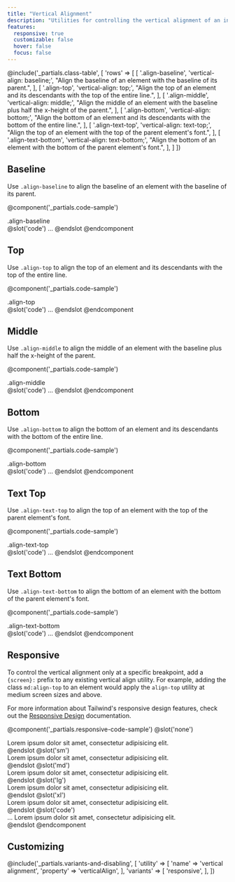 ```yaml
---
title: "Vertical Alignment"
description: "Utilities for controlling the vertical alignment of an inline or table-cell box."
features:
  responsive: true
  customizable: false
  hover: false
  focus: false
---
```


@include('_partials.class-table', [
  'rows' => [
    [
      '.align-baseline',
      'vertical-align: baseline;',
      "Align the baseline of an element with the baseline of its parent.",
    ],
    [
      '.align-top',
      'vertical-align: top;',
      "Align the top of an element and its descendants with the top of the entire line.",
    ],
    [
      '.align-middle',
      'vertical-align: middle;',
      "Align the middle of an element with the baseline plus half the x-height of the parent.",
    ],
    [
      '.align-bottom',
      'vertical-align: bottom;',
      "Align the bottom of an element and its descendants with the bottom of the entire line.",
    ],
    [
      '.align-text-top',
      'vertical-align: text-top;',
      "Align the top of an element with the top of the parent element's font.",
    ],
    [
      '.align-text-bottom',
      'vertical-align: text-bottom;',
      "Align the bottom of an element with the bottom of the parent element's font.",
    ],
  ]
])

## Baseline

Use `.align-baseline` to align the baseline of an element with the baseline of its parent.

@component('_partials.code-sample')
<div class="leading-none relative">
  <span class="w-1 h-8 inline-block align-baseline bg-blue-300">
    <span class="absolute top-0 border-blue-300 border-t border-b w-full h-8"></span>
    <span class="absolute top-0 border-blue-300 border-t border-b w-full h-4"></span>
  </span>
  <span class="relative z-10">.align-baseline</span>
</div>
@slot('code')
<span class="inline-block align-baseline ...">...</span>
@endslot
@endcomponent

## Top

Use `.align-top` to align the top of an element and its descendants with the top of the entire line.

@component('_partials.code-sample')
<div class="leading-none relative">
  <span class="w-1 h-8 inline-block align-top bg-blue-300">
    <span class="absolute top-0 border-blue-300 border-t border-b w-full h-8"></span>
    <span class="absolute top-0 border-blue-300 border-t border-b w-full h-4"></span>
  </span>
  <span class="relative z-10">.align-top</span>
</div>
@slot('code')
<span class="inline-block align-top ...">...</span>
@endslot
@endcomponent

## Middle

Use `.align-middle` to align the middle of an element with the baseline plus half the x-height of the parent.

@component('_partials.code-sample')
<div class="leading-none relative">
  <span class="w-1 h-8 inline-block align-middle bg-blue-300">
    <span class="absolute top-0 border-blue-300 border-t border-b w-full h-8"></span>
    <span class="absolute top-0 border-blue-300 border-t border-b w-full h-4"></span>
  </span>
  <span class="relative z-10">.align-middle</span>
</div>
@slot('code')
<span class="inline-block align-middle ...">...</span>
@endslot
@endcomponent

## Bottom

Use `.align-bottom` to align the bottom of an element and its descendants with the bottom of the entire line.

@component('_partials.code-sample')
<div class="leading-none relative">
  <span class="w-1 h-8 inline-block align-bottom bg-blue-300">
    <span class="absolute top-0 border-blue-300 border-t border-b w-full h-8"></span>
    <span class="absolute top-0 border-blue-300 border-t border-b w-full h-4"></span>
  </span>
  <span class="relative z-10">.align-bottom</span>
</div>
@slot('code')
<span class="inline-block align-bottom ...">...</span>
@endslot
@endcomponent

## Text Top

Use `.align-text-top` to align the top of an element with the top of the parent element's font.

@component('_partials.code-sample')
<div class="leading-none relative">
  <span class="w-1 h-8 inline-block align-text-top bg-blue-300">
    <span class="absolute top-0 border-blue-300 border-t border-b w-full h-8"></span>
    <span class="absolute top-0 border-blue-300 border-t border-b w-full h-4"></span>
  </span>
  <span class="relative z-10">.align-text-top</span>
</div>
@slot('code')
<span class="inline-block align-text-top ...">...</span>
@endslot
@endcomponent

## Text Bottom

Use `.align-text-bottom` to align the bottom of an element with the bottom of the parent element's font.

@component('_partials.code-sample')
<div class="leading-none relative">
  <span class="w-1 h-8 inline-block align-text-bottom bg-blue-300">
    <span class="absolute top-0 border-blue-300 border-t border-b w-full h-8"></span>
    <span class="absolute top-0 border-blue-300 border-t border-b w-full h-4"></span>
  </span>
  <span class="relative z-10">.align-text-bottom</span>
</div>
@slot('code')
<span class="inline-block align-text-bottom ...">...</span>
@endslot
@endcomponent

## Responsive

To control the vertical alignment only at a specific breakpoint, add a `{screen}:` prefix to any existing vertical align utility. For example, adding the class `md:align-top` to an element would apply the `align-top` utility at medium screen sizes and above.

For more information about Tailwind's responsive design features, check out the [Responsive Design](/docs/responsive-design/) documentation.

@component('_partials.responsive-code-sample')
@slot('none')
<div class="leading-none relative">
  <span class="w-1 h-8 inline-block align-top bg-blue-300">
    <span class="absolute top-0 border-blue-300 border-t border-b w-full h-8"></span>
    <span class="absolute top-0 border-blue-300 border-t border-b w-full h-4"></span>
  </span>
  <span class="relative z-10">Lorem ipsum dolor sit amet, consectetur adipisicing elit.</span>
</div>
@endslot
@slot('sm')
<div class="leading-none relative">
  <span class="w-1 h-8 inline-block align-middle bg-blue-300">
    <span class="absolute top-0 border-blue-300 border-t border-b w-full h-8"></span>
    <span class="absolute top-0 border-blue-300 border-t border-b w-full h-4"></span>
  </span>
  <span class="relative z-10">Lorem ipsum dolor sit amet, consectetur adipisicing elit.</span>
</div>
@endslot
@slot('md')
<div class="leading-none relative">
  <span class="w-1 h-8 inline-block align-bottom bg-blue-300">
    <span class="absolute top-0 border-blue-300 border-t border-b w-full h-8"></span>
    <span class="absolute top-0 border-blue-300 border-t border-b w-full h-4"></span>
  </span>
  <span class="relative z-10">Lorem ipsum dolor sit amet, consectetur adipisicing elit.</span>
</div>
@endslot
@slot('lg')
<div class="leading-none relative">
  <span class="w-1 h-8 inline-block align-text-top bg-blue-300">
    <span class="absolute top-0 border-blue-300 border-t border-b w-full h-8"></span>
    <span class="absolute top-0 border-blue-300 border-t border-b w-full h-4"></span>
  </span>
  <span class="relative z-10">Lorem ipsum dolor sit amet, consectetur adipisicing elit.</span>
</div>
@endslot
@slot('xl')
<div class="leading-none relative">
  <span class="w-1 h-8 inline-block align-text-bottom bg-blue-300">
    <span class="absolute top-0 border-blue-300 border-t border-b w-full h-8"></span>
    <span class="absolute top-0 border-blue-300 border-t border-b w-full h-4"></span>
  </span>
  <span class="relative z-10">Lorem ipsum dolor sit amet, consectetur adipisicing elit.</span>
</div>
@endslot
@slot('code')
<div class="leading-none relative">
  <span class="none:align-top sm:align-middle md:align-bottom lg:align-text-top xl:align-text-bottom ...">...</span>
  <span>Lorem ipsum dolor sit amet, consectetur adipisicing elit.</span>
</div>
@endslot
@endcomponent

## Customizing

@include('_partials.variants-and-disabling', [
    'utility' => [
        'name' => 'vertical alignment',
        'property' => 'verticalAlign',
    ],
    'variants' => [
        'responsive',
    ],
])
